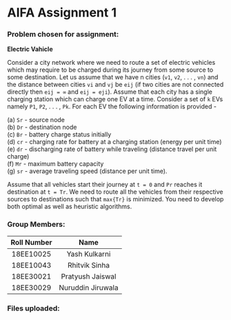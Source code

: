 # AIFA Assignment 1

### Problem chosen for assignment:

**Electric Vahicle**

Consider a city network where we need to route a set of electric vehicles
which may require to be charged during its journey from some source to some destination. Let
us assume that we have n cities (`v1`, `v2`, . . . , `vn`) and the distance between cities `vi` and `vj` be
`eij` (if two cities are not connected directly then `eij = ∞` and `eij = eji`). Assume that each city
has a single charging station which can charge one EV at a time. Consider a set of `k` EVs namely
`P1`, `P2`, . . . , `Pk`. For each EV the following information is provided -

(a) `Sr` - source node  
(b) `Dr` - destination node  
(c) `Br` - battery charge status initially  
(d) `cr` - charging rate for battery at a charging station (energy per unit time)  
(e) `dr` - discharging rate of battery while traveling (distance travel per unit charge)  
(f) `Mr` - maximum battery capacity  
(g) `sr` - average traveling speed (distance per unit time).

Assume that all vehicles start their journey at `t = 0` and `Pr` reaches it destination at `t = Tr`. We
need to route all the vehicles from their respective sources to destinations such that `max{Tr}`
is minimized. You need to develop both optimal as well as heuristic algorithms.

### Group Members:

| Roll Number   | Name              |
|:-------------:|:-----------------:|
| 18EE10025     | Yash Kulkarni     |
| 18EE10043     | Rhitvik Sinha     |
| 18EE30021     | Pratyush Jaiswal  |
| 18EE30029     | Nuruddin Jiruwala |

### Files uploaded:
